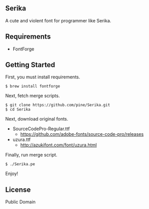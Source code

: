 Serika
------

A cute and violent font for programmer like Serika.


## Requirements

- FontForge


## Getting Started
First, you must install requirements.

```
$ brew install fontforge
```

Next, fetch merge scripts.

```
$ git clone https://github.com/pine/Serika.git
$ cd Serika
```

Next, download original fonts.

- SourceCodePro-Regular.ttf
  - https://github.com/adobe-fonts/source-code-pro/releases
- uzura.ttf
  - http://azukifont.com/font/uzura.html

Finally, run merge script.

```
$ ./Serika.pe
```

Enjoy!


## License

Public Domain
